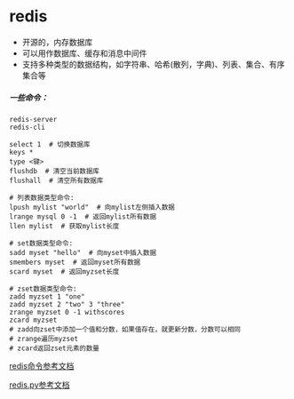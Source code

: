 # redis
- 开源的，内存数据库
- 可以用作数据库、缓存和消息中间件
- 支持多种类型的数据结构，如字符串、哈希(散列，字典)、列表、集合、有序集合等

##### 一些命令：

	redis-server
	redis-cli
	
	select 1  # 切换数据库
	keys *
	type <键>
	flushdb  # 清空当前数据库
	flushall  # 清空所有数据库

	# 列表数据类型命令:
	lpush mylist "world"  # 向mylist左侧插入数据
	lrange mysql 0 -1  # 返回mylist所有数据
	llen mylist  # 获取mylist长度

	# set数据类型命令:
	sadd myset "hello"  # 向myset中插入数据
	smembers myset  # 返回myset所有数据
	scard myset  # 返回myzset长度
	
	# zset数据类型命令:
	zadd myzset 1 "one"
	zadd myzset 2 "two" 3 "three"
	zrange myzset 0 -1 withscores
	zcard myzset
	# zadd向zset中添加一个值和分数，如果值存在，就更新分数，分数可以相同
	# zrange遍历myzset
	# zcard返回zset元素的数量


[redis命令参考文档](http://doc.redisfans.com/)

[redis.py参考文档](http://python.jobbole.com/87305/)
